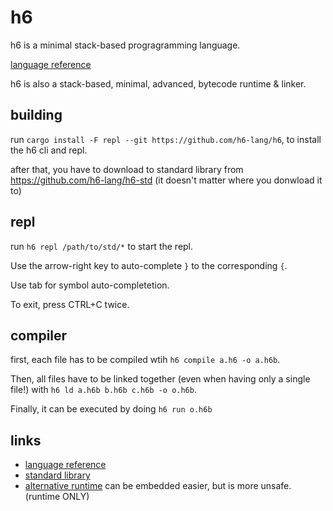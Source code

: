 # h6
h6 is a minimal stack-based progragramming language.

[language reference](https://github.com/h6-lang/h6-langref)

h6 is also a stack-based, minimal, advanced, bytecode runtime & linker.

## building
run `cargo install -F repl --git https://github.com/h6-lang/h6`, to install the h6 cli and repl.

after that, you have to download to standard library from https://github.com/h6-lang/h6-std (it doesn't matter where you donwload it to)

## repl
run `h6 repl /path/to/std/*` to start the repl.

Use the arrow-right key to auto-complete `}` to the corresponding `{`.

Use tab for symbol auto-completetion.

To exit, press CTRL+C twice.

## compiler
first, each file has to be compiled wtih `h6 compile a.h6 -o a.h6b`.

Then, all files have to be linked together (even when having only a single file!) with `h6 ld a.h6b b.h6b c.h6b -o o.h6b`.

Finally, it can be executed by doing `h6 run o.h6b`

## links
- [language reference](https://github.com/h6-lang/h6-langref)
- [standard library](https://github.com/h6-lang/h6-std)
- [alternative runtime](https://github.com/h6-lang/h6-crt) can be embedded easier, but is more unsafe. (runtime ONLY)

